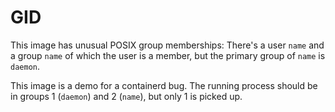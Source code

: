 # GID

This image has unusual POSIX group memberships:
There's a user `name` and a group `name` of which the user is a member, but the primary group of `name` is `daemon`.

This image is a demo for a containerd bug.
The running process should be in groups 1 (`daemon`) and 2 (`name`), but only 1 is picked up.

